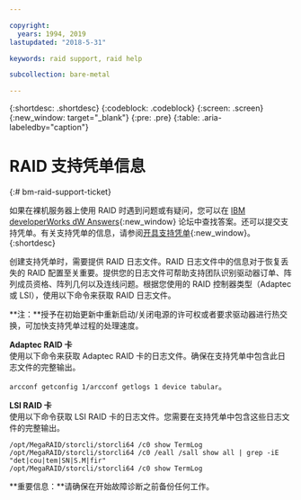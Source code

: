 ```yaml
---

copyright:
  years: 1994, 2019
lastupdated: "2018-5-31"

keywords: raid support, raid help

subcollection: bare-metal

---
```


{:shortdesc: .shortdesc}
{:codeblock: .codeblock}
{:screen: .screen}
{:new_window: target="_blank"}
{:pre: .pre}
{:table: .aria-labeledby="caption"}

# RAID 支持凭单信息
{:# bm-raid-support-ticket}

如果在裸机服务器上使用 RAID 时遇到问题或有疑问，您可以在 [IBM developerWorks dW Answers](https://developer.ibm.com/answers/topics/ibm-cloud/){:new_window} 论坛中查找答案。还可以提交支持凭单。有关支持凭单的信息，请参阅[开具支持凭单](https://test.cloud.ibm.com/docs/get-support?topic=get-support-getting-customer-support#open-ticket){:new_window}。
{:shortdesc}

<!--During a drive or RAID failure, support tickets are automatically created. You can create a support ticket for other problems.--> 创建支持凭单时，需要提供 RAID 日志文件。RAID 日志文件中的信息对于恢复丢失的 RAID 配置至关重要。提供您的日志文件可帮助支持团队识别驱动器订单、阵列成员资格、阵列几何以及连线问题。根据您使用的 RAID 控制器类型（Adaptec 或 LSI），使用以下命令来获取 RAID 日志文件。

**注：**授予在初始更新中重新启动/关闭电源的许可权或者要求驱动器进行热交换，可加快支持凭单过程的处理速度。

<b>Adaptec RAID 卡</b><br>
使用以下命令来获取 Adaptec RAID 卡的日志文件。确保在支持凭单中包含此日志文件的完整输出。

`arcconf getconfig 1/arcconf getlogs 1 device tabular`。

<b>LSI RAID 卡</b><br>
使用以下命令获取 LSI RAID 卡的日志文件。您需要在支持凭单中包含这些日志文件的完整输出。
```/opt/MegaRAID/storcli/storcli64 /c0 show all
/opt/MegaRAID/storcli/storcli64 /c0 show TermLog
/opt/MegaRAID/storcli/storcli64 /c0 /eall /sall show all | grep -iE "det|cou|tem|SN|S.M|fir"
/opt/MegaRAID/storcli/storcli64 /c0 show TermLog
```
**重要信息：**请确保在开始故障诊断之前备份任何工作。
